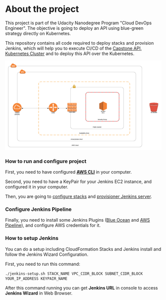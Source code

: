 # About the project

This project is part of the Udacity Nanodegree Program "Cloud DevOps Engineer". The objective is going to deploy an API using blue-green strategy directly on Kubernetes.

This repository contains all code required to deploy stacks and provision Jenkins, which will help you to execute CI/CD of the [Capstone API](https://github.com/davidasrocha/capstone-api-grandmother-recipes), [Kubernetes Cluster](https://github.com/davidasrocha/capstone-kubernetes-setup) and to deploy this API over the Kubernetes.

![alt capstone jenkins infrastructure](./cloud-infrastructure-diagrams/aws-capstone-jenkins.png)

### How to run and configure project

First, you need to have configured **[AWS CLI](https://aws.amazon.com/cli/)** in your computer.

Second, you need to have a KeyPair for your Jenkins EC2 instance, and configured it in your computer.

Then, you are going to [configure stacks](./cloudformation/README.md) and [provisioner Jenkins server](./ansible/README.md).

### Configure Jenkins Pipeline

Finally, you need to install some Jenkins Plugins ([Blue Ocean](https://jenkins.io/projects/blueocean/) and [AWS Pipeline](https://github.com/jenkinsci/pipeline-aws-plugin)), and configure AWS credentials for it.

### How to setup Jenkins

You can do a setup including CloudFormation Stacks and Jenkins install and follow the Jenkins Wizard Configuration.

First, you need to run this command:

```
./jenkins-setup.sh STACK_NAME VPC_CIDR_BLOCK SUBNET_CIDR_BLOCK YOUR_IP_ADDRESS KEYPAIR_NAME
```

After this command running you can get **Jenkins URL** in console to access **Jenkins Wizard** in Web Browser.